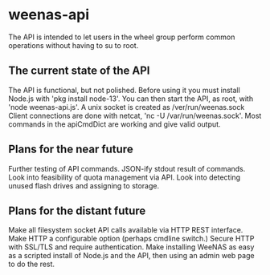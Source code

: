 weenas-api
==========
The API is intended to let users in the wheel group perform common operations
without having to su to root.

The current state of the API
----------------------------
The API is functional, but not polished.
Before using it you must install Node.js with 'pkg install node-13'.
You can then start the API, as root, with 'node weenas-api.js'.
A unix socket is created  as /ver/run/weenas.sock
Client connections are done with netcat, 'nc -U /var/run/weenas.sock'.
Most commands in the apiCmdDict are working and give valid output.

Plans for the near future
-------------------------
Further testing of API commands.
JSON-ify stdout result of commands.
Look into feasibility of quota management via API.
Look into detecting unused flash drives and assigning to storage.

Plans for the distant future
----------------------------
Make all filesystem socket API calls available via HTTP REST interface.
Make HTTP a configurable option (perhaps cmdline switch.)
Secure HTTP with SSL/TLS and require authentication.
Make installing WeeNAS as easy as a scripted install of Node.js and the
API, then using an admin web page to do the rest.